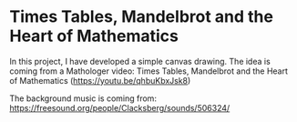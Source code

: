 # Times Tables, Mandelbrot and the Heart of Mathematics

In this project, I have developed a simple canvas drawing. The idea is coming from a Mathologer video: Times Tables, Mandelbrot and the Heart of Mathematics (https://youtu.be/qhbuKbxJsk8)


The background music is coming from:
https://freesound.org/people/Clacksberg/sounds/506324/


